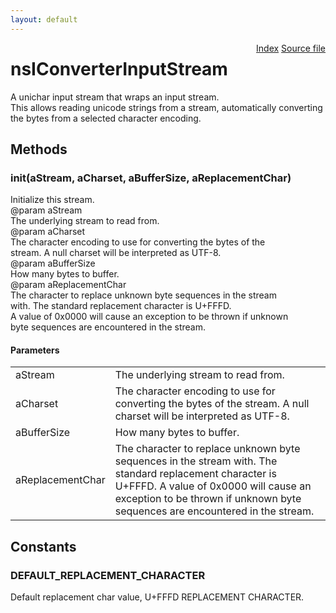 ```yaml
---
layout: default
---
```

<div class='links' style='float:right'><a href="../index.html">Index</a>
<a href="http://dxr.mozilla.org/mozilla-central/source/xpcom/io/nsIConverterInputStream.idl">Source file</a>
</div>

# nsIConverterInputStream #
  
A unichar input stream that wraps an input stream.  
This allows reading unicode strings from a stream, automatically converting  
the bytes from a selected character encoding.  
  

## Methods ##

### init(aStream, aCharset, aBufferSize, aReplacementChar) ###
  
Initialize this stream.  
@param aStream   
       The underlying stream to read from.  
@param aCharset  
       The character encoding to use for converting the bytes of the  
       stream. A null charset will be interpreted as UTF-8.  
@param aBufferSize  
       How many bytes to buffer.  
@param aReplacementChar  
       The character to replace unknown byte sequences in the stream  
       with. The standard replacement character is U+FFFD.  
       A value of 0x0000 will cause an exception to be thrown if unknown  
       byte sequences are encountered in the stream.  
  

#### Parameters ####

<table>

<tr>
<td>aStream</td>
<td>       The underlying stream to read from.  
</td>
</tr>

<tr>
<td>aCharset</td>
<td>       The character encoding to use for converting the bytes of the  
       stream. A null charset will be interpreted as UTF-8.  
</td>
</tr>

<tr>
<td>aBufferSize</td>
<td>       How many bytes to buffer.  
</td>
</tr>

<tr>
<td>aReplacementChar</td>
<td>       The character to replace unknown byte sequences in the stream  
       with. The standard replacement character is U+FFFD.  
       A value of 0x0000 will cause an exception to be thrown if unknown  
       byte sequences are encountered in the stream.  
</td>
</tr>

</table>

## Constants ##

### DEFAULT_REPLACEMENT_CHARACTER ###
  
Default replacement char value, U+FFFD REPLACEMENT CHARACTER.  
  
